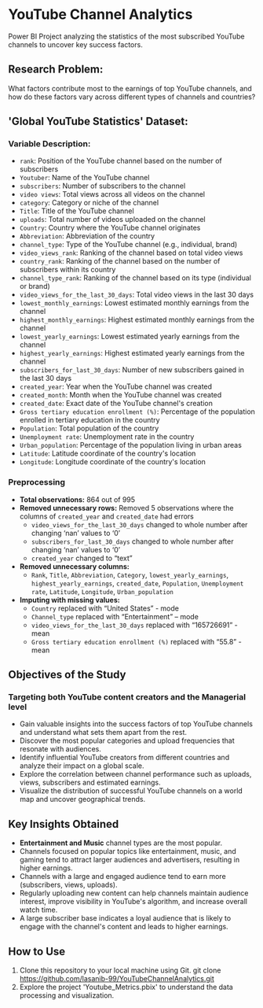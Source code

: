# YouTube Channel Analytics
Power BI Project analyzing the statistics of the most subscribed YouTube channels to uncover key success factors.

## Research Problem:
What factors contribute most to the earnings of top YouTube channels, and how do these factors vary across different types of channels and countries?

## 'Global YouTube Statistics' Dataset:

### Variable Description: 

- `rank`: Position of the YouTube channel based on the number of subscribers
- `Youtuber`: Name of the YouTube channel
- `subscribers`: Number of subscribers to the channel
- `video views`: Total views across all videos on the channel
- `category`: Category or niche of the channel
- `Title`: Title of the YouTube channel
- `uploads`: Total number of videos uploaded on the channel
- `Country`: Country where the YouTube channel originates
- `Abbreviation`: Abbreviation of the country
- `channel_type`: Type of the YouTube channel (e.g., individual, brand)
- `video_views_rank`: Ranking of the channel based on total video views
- `country_rank`: Ranking of the channel based on the number of subscribers within its country
- `channel_type_rank`: Ranking of the channel based on its type (individual or brand)
- `video_views_for_the_last_30_days`: Total video views in the last 30 days
- `lowest_monthly_earnings`: Lowest estimated monthly earnings from the channel
- `highest_monthly_earnings`: Highest estimated monthly earnings from the channel
- `lowest_yearly_earnings`: Lowest estimated yearly earnings from the channel
- `highest_yearly_earnings`: Highest estimated yearly earnings from the channel
- `subscribers_for_last_30_days`: Number of new subscribers gained in the last 30 days
- `created_year`: Year when the YouTube channel was created
- `created_month`: Month when the YouTube channel was created
- `created_date`: Exact date of the YouTube channel's creation
- `Gross tertiary education enrollment (%)`: Percentage of the population enrolled in tertiary education in the country
- `Population`: Total population of the country
- `Unemployment rate`: Unemployment rate in the country
- `Urban_population`: Percentage of the population living in urban areas
- `Latitude`: Latitude coordinate of the country's location
- `Longitude`: Longitude coordinate of the country's location

### Preprocessing
- **Total observations:** 864 out of 995
- **Removed unnecessary rows:** Removed 5 observations where the columns of `created_year` and `created_date` had errors 
  - `video_views_for_the_last_30_days` changed to whole number after changing ‘nan’ values to ‘0’
  - `subscribers_for_last_30_days` changed to whole number after changing ‘nan’ values to ‘0’
  - `created_year` changed to “text”
- **Removed unnecessary columns:**
  - `Rank`, `Title`, `Abbreviation`, `Category`, `lowest_yearly_earnings`, `highest_yearly_earnings`, `created_date`, `Population`, `Unemployment rate`, `Latitude`, `Longitude`, `Urban_population`
- **Imputing with missing values:**
  - `Country` replaced with “United States” - mode
  - `Channel_type` replaced with “Entertainment” – mode
  - `video_views_for_the_last_30_days` replaced with “165726691” - mean
  - `Gross tertiary education enrollment (%)` replaced with “55.8” - mean
 
## Objectives of the Study
### Targeting both YouTube content creators and the Managerial level

- Gain valuable insights into the success factors of top YouTube channels and understand what sets them apart from the rest.
- Discover the most popular categories and upload frequencies that resonate with audiences.
- Identify influential YouTube creators from different countries and analyze their impact on a global scale.
- Explore the correlation between channel performance such as uploads, views, subscribers and estimated earnings.
- Visualize the distribution of successful YouTube channels on a world map and uncover geographical trends.

## Key Insights Obtained

- **Entertainment and Music** channel types are the most popular.
- Channels focused on popular topics like entertainment, music, and gaming tend to attract larger audiences and advertisers, resulting in higher earnings.
- Channels with a large and engaged audience tend to earn more (subscribers, views, uploads).
- Regularly uploading new content can help channels maintain audience interest, improve visibility in YouTube's algorithm, and increase overall watch time.
- A large subscriber base indicates a loyal audience that is likely to engage with the channel's content and leads to higher earnings.

## How to Use

1. Clone this repository to your local machine using Git.
git clone https://github.com/lasanib-99/YouTubeChannelAnalytics.git
2. Explore the project 'Youtube_Metrics.pbix' to understand the data processing and visualization.
